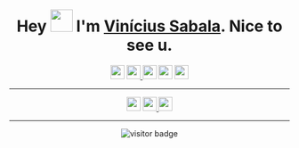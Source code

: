 
<h1 align="center">Hey <img src="https://raw.githubusercontent.com/ShahriarShafin/ShahriarShafin/main/Assets/hi.gif" width="40px"/> I'm <a href="https://fb.com/vncsbl" target="_blank">Vinícius Sabala</a>. Nice to see u.</h1>

<p align="center">
  <a href="mailto:sab4la@gmail.com"><img src="https://img.shields.io/badge/Gmail-D14836?style=for-the-badge&logo=gmail&logoColor=white" height=25></a>
  <a href="https://wa.me/5567999556101/"><img src="https://img.shields.io/badge/WhatsApp-25D366?style=for-the-badge&logo=whatsapp&logoColor=white" height=25>
  <a href="https://www.twitter.com/vncsbl"><img src="https://img.shields.io/badge/twitter-%231DA1F2.svg?&style=for-the-badge&logo=twitter&logoColor=white" height=25></a>
  <a href="https://www.linkedin.com/in/vncsbl/"><img src="https://img.shields.io/badge/linkedin-%4267B2.svg?&style=for-the-badge&logo=linkedin&logoColor=white" height=25></a>
  <a href="https://www.instagram.com/vini.sabala/"><img src="https://img.shields.io/badge/instagram-%23E4405F.svg?&style=for-the-badge&logo=instagram&logoColor=white" height=25></a>
<hr/>
<p align="center">
  <a href="https://steamcommunity.com/id/vncsbl/"><img src="https://img.shields.io/badge/Steam-000000?style=for-the-badge&logo=steam&logoColor=white" height=25></a>
  <a href="https://forums.comunidades.riotgames.com/t5/user/viewprofilepage/user-id/1097631"><img src="https://img.shields.io/badge/Riot_Games-D32936?style=for-the-badge&logo=riot-games&logoColor=white" height=25>
  <a href="https://discord.gg/qYrymA4"><img src="https://img.shields.io/badge/Discord-5865F2?style=for-the-badge&logo=discord&logoColor=white" height=25></a>
<hr/></p>
<p align="center"><img src="https://visitor-badge.laobi.icu/badge?page_id=sabala.sabala" alt="visitor badge"></img></p>
